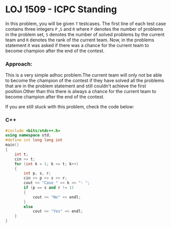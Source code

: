 # LOJ 1509 - ICPC Standing

In this problem, you will be given `T` testcases. The first line of each test case contains three integers `P` ,`S` and `R` where `P` denotes the number of problems in the problem set, `S` denotes the number of solved problems by the current team and `R` denotes the rank of the current team.
Now, in the problems statement it was asked if there was a chance for the current team to become champion after the end of the contest.


### Approach:
This is a very simple adhoc problem.The current team will only not be able to become the champion of the contest if they have solved all the problems that are in the problem statement and still couldn't achieve the first position.Other than this there is always a chance for the current team to become champion after the end of the contest.

If you are still stuck with this problem, check the code below:

### C++
```cpp
#include <bits/stdc++.h>
using namespace std;
#define int long long int
main()
{
    int t;
    cin >> t;
    for (int k = 1; k <= t; k++)
    {
        int p, s, r;
        cin >> p >> s >> r;
        cout << "Case " << k << ": ";
        if (p == s and r != 1)
        {
            cout << "No" << endl;
        }
        else
            cout << "Yes" << endl;
    }
}
```
